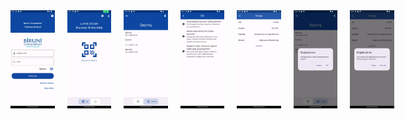 <div style="display: flex;">
    <img src="./Photos/LoginPage.png" alt="Login Page" style="margin-right: 20px; width: 14%;">
    <img src="./Photos/HomePage.png" alt="Home Page" style="margin-right: 20px; width: 14%;">
    <img src="./Photos/HistoryPage.png" alt="History Page" style="margin-right: 20px; width: 14%;">
    <img src="./Photos/HelpPage.png" alt="Help Page" style="margin-right: 20px; width: 14%;">
    <img src="./Photos/AccountPage.png" alt="Account Page" style="margin-right: 20px; width: 14%;">
    <img src="./Photos/Delete.png" alt="Delete Page" style="margin-right: 20px; width: 14%;">
    <img src="./Photos/Logout.png" alt="Logout Page" style="width: 14%;">
</div>
